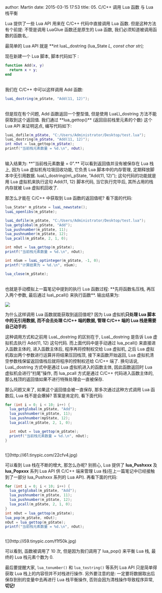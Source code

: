author: Martin
date: 2015-03-15 17:53
title: 05. C/C++ 调用 Lua 函数 与 Lua 栈平衡

Lua 提供了一些 Lua API 用来在 C/C++ 代码中直接调用 Lua 函数.
但是这种方法有个前提: 不管是调用 LuaGlue 函数还是原生的 Lua 函数, 我们必须知道被调用函数的函数名,.

最简单的 Lua API 就是 **int luaL\_dostring (lua\_State *L, const char *str);**

现在新建一个 Lua 脚本, 脚本代码如下 :

```lua
function Add(x, y)
  return x + y;
end
```
<br>
我们在 C/C++ 中可以这样调用 Add 函数:

```java
luaL_dostring(m_pState, "Add(11, 12)");
```
<br>
但是现在有个问题, Add 函数返回一个整型值, 但是使用 LuaL\_dostring 方法不能获取到这个返回值.
我们通过 **lua_gettop()** (返回目前栈里元素的个数) 这个 Lua API 来证明这点, 编写代码如下:

```lua
luaL_dofile(m_pState, "C:/Users/Administrator/Desktop/test.lua");
luaL_dostring(m_pState, "Add(11, 12)");
int nOut = lua_gettop(m_pState);
printf("当前栈元素数量 = %d.\n", nOut);
```
<br>
输入结果为: **"当前栈元素数量 = 0".**
可以看到返回值并没有被保存在 Lua 栈上, 因为 Lua 虚拟机有垃圾回收功能, 它负责 Lua 脚本中的内存管理, 定期释放脚本中无引用数据.
luaL\_dostring(m\_pState, "Add(11, 12)"); 这句代码的功能就是用 Lua 虚拟机来执行这句 Add(11, 12) 脚本代码, 当它执行完毕后, 其所占用的栈内存就被 Lua 虚拟机回收了.

那怎么才能在 C/C++ 中获取到 Lua 函数的返回值呢? 看下面的代码:

```java
lua_State* m_pState = luaL_newstate();
luaL_openlibs(m_pState);

luaL_dofile(m_pState, "C:/Users/Administrator/Desktop/test.lua");
lua_getglobal(m_pState, "Add");
lua_pushnumber(m_pState, 11);
lua_pushnumber(m_pState, 12);
lua_pcall(m_pState, 2, 1, 0);

int nOut = lua_gettop(m_pState);
printf("当前栈元素数量 = %d.\n", nOut);

int nSum = luaL_optinteger(m_pState, -1, 0);
printf("计算结果为 = %d.\n", nSum);

lua_close(m_pState);
```
<br>
也就是手动模拟上一篇笔记中提到的执行 Lua 函数过程: **先将函数名压栈, 再压入两个参数, 最后通过 lua\_pcall() 来执行函数**. 输出结果为:

![](http://i57.tinypic.com/2z3ucdv.jpg)

为什么这样调用 Lua 函数就能获取到返回值呢?
因为 Lua 虚拟机**只处理 Lua 脚本中的无引用数据, 而不会去处理 C/C++ 端的数据, 管理 C/C++ 端的 Lua 栈是需要自己动手的**.

这种调用方式和之前用 LuaL\_dostring 的区别在于, LuaL\_dostring 是告诉 Lua 虚拟机去执行 Add(11, 12) 这句代码.
而上面代码中是手动通过 lua\_pcall() 来直接进入函数主体的, 进入函数主体后, 程序再将控制权交给 Lua 虚拟机, 之后 Lua 虚拟机取出两个参数进行运算并将结果压回栈顶, 接下来函数开始返回, Lua 虚拟机清空参数栈保留返回值栈后就将程序的控制权还给 C/C++ 端了.
换句话说, LuaL\_dostring 方式中是通过 Lua 虚拟机进入的函数主体, 因此函数返回时 Lua 虚拟机会进行“扫尾”操作, 而 lua\_pcall 方式是通过 C/C++ 代码进入函数主体的, 那么栈顶的返回值如果不进行特殊处理会一直被保存.

那么问题又来了, 如果这个返回值会被一直保存, 那多次通过这种方式调用 Lua 函数后, Lua 栈不是会爆掉? 答案是肯定的, 看下面代码:

```java
for (int i = 0; i < 10; i++) {
  lua_getglobal(m_pState, "Add");
  lua_pushnumber(m_pState, 11);
  lua_pushnumber(mpState, 12);
  lua_pcall(m_pState, 2, 1, 0);

  int nOut = lua_gettop(m_pState);
  printf("当前栈元素数量 = %d.\n", nOut);
}
```
<br>
![](http://i61.tinypic.com/22cfv4.jpg)

可以看到 Lua 栈在不断的增大, 那怎么办呢?
别担心, Lua 提供了 **lua\_Pushxxx** 及 **lua\_Popxxx** 系列 Lua API 供 C/C++ 端来管理 Lua 栈(在上一篇笔记中已经接触到了一部分 lua\_Pushxxx 系列的 Lua API).
再看下面的代码:

```java
for (int i = 0; i < 10; i++) {
  lua_getglobal(m_pState, "Add");
  lua_pushnumber(m_pState, 11);
  lua_pushnumber(m_pState, 12);
  lua_pcall(m_pState, 2, 1, 0);
}
int nOut = lua_gettop(m_pState);
lua_pop(m_pState, nOut);
nOut = lua_gettop(m_pState);
printf("当前栈元素数量 = %d.\n", nOut);
```
<br>
![](http://i59.tinypic.com/f1f50k.jpg)

可以看到, 函数被调用了 10 次, 但是因为我们调用了 lua\_pop() 来平衡 Lua 栈, 最终的 Lua 栈元素个数为 0.

最后要提醒大家, `lua_tonumber()` 和 `lua_tostring()` 等系列 Lua API 只是简单得获取 Lua 栈上的内容但并不对栈进行操作.
另外要注意的是: 一定要将数据取出后保存到别的变量中去再进行 Lua 栈平衡操作, 否则会因为清栈操作导致程序异常, **切记!**
